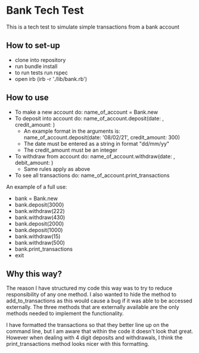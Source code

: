 # Bank Tech Test

This is a tech test to simulate simple transactions from a bank account

## How to set-up

* clone into repository
* run bundle install
* to run tests run rspec
* open irb (irb -r './lib/bank.rb')

## How to use

* To make a new account do: name_of_account = Bank.new
* To deposit into account do: name_of_account.deposit(date: , credit_amount: )
  * An example format in the arguments is: name_of_account.deposit(date: '08/02/21', credit_amount: 300)
  * The date must be entered as a string in format "dd/mm/yy"
  * The credit_amount must be an integer
* To withdraw from account do: name_of_account.withdraw(date: , debit_amount: )
  * Same rules apply as above
* To see all transactions do: name_of_account.print_transactions

An example of a full use:

* bank = Bank.new
* bank.deposit(3000)
* bank.withdraw(222)
* bank.withdraw(430)
* bank.deposit(2000)
* bank.deposit(1000)
* bank.withdraw(15)
* bank.withdraw(500)
* bank.print_transactions
* exit

## Why this way?

The reason I have structured my code this way was to try to reduce responsibility of any one method. I also wanted to hide the method to add_to_transactions as this would cause a bug if it was able to be accessed externally. The three methods that are externally available are the only methods needed to implement the functionality.

I have formatted the transactions so that they better line up on the command line, but I am aware that within the code it doesn't look that great. However when dealing with 4 digit deposits and withdrawals, I think the print_transactions method looks nicer with this formatting.